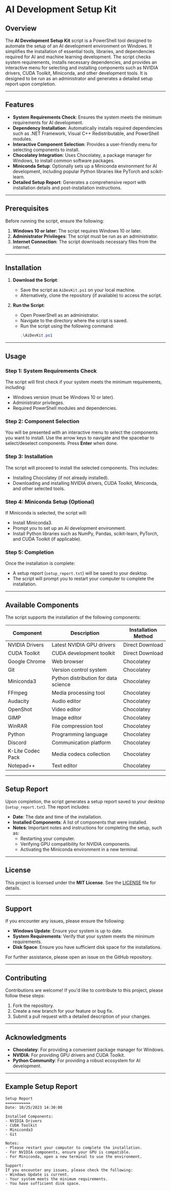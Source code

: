 # AI Development Setup Kit

## Overview

The **AI Development Setup Kit** script is a PowerShell tool designed to automate the setup of an AI development environment on Windows. It simplifies the installation of essential tools, libraries, and dependencies required for AI and machine learning development. The script checks system requirements, installs necessary dependencies, and provides an interactive menu for selecting and installing components such as NVIDIA drivers, CUDA Toolkit, Miniconda, and other development tools. It is designed to be run as an administrator and generates a detailed setup report upon completion.

---

## Features

- **System Requirements Check**: Ensures the system meets the minimum requirements for AI development.
- **Dependency Installation**: Automatically installs required dependencies such as .NET Framework, Visual C++ Redistributable, and PowerShell modules.
- **Interactive Component Selection**: Provides a user-friendly menu for selecting components to install.
- **Chocolatey Integration**: Uses Chocolatey, a package manager for Windows, to install common software packages.
- **Miniconda Setup**: Optionally sets up a Miniconda environment for AI development, including popular Python libraries like PyTorch and scikit-learn.
- **Detailed Setup Report**: Generates a comprehensive report with installation details and post-installation instructions.

---

## Prerequisites

Before running the script, ensure the following:

1. **Windows 10 or later**: The script requires Windows 10 or later.
2. **Administrator Privileges**: The script must be run as an administrator.
3. **Internet Connection**: The script downloads necessary files from the internet.

---

## Installation

1. **Download the Script**:
   - Save the script as `AiDevKit.ps1` on your local machine.
   - Alternatively, clone the repository (if available) to access the script.

2. **Run the Script**:
   - Open PowerShell as an administrator.
   - Navigate to the directory where the script is saved.
   - Run the script using the following command:
     ```powershell
     .\AiDevKit.ps1
     ```

---

## Usage

### Step 1: System Requirements Check
The script will first check if your system meets the minimum requirements, including:
- Windows version (must be Windows 10 or later).
- Administrator privileges.
- Required PowerShell modules and dependencies.

### Step 2: Component Selection
You will be presented with an interactive menu to select the components you want to install. Use the arrow keys to navigate and the spacebar to select/deselect components. Press **Enter** when done.

### Step 3: Installation
The script will proceed to install the selected components. This includes:
- Installing Chocolatey (if not already installed).
- Downloading and installing NVIDIA drivers, CUDA Toolkit, Miniconda, and other selected tools.

### Step 4: Miniconda Setup (Optional)
If Miniconda is selected, the script will:
- Install Miniconda3.
- Prompt you to set up an AI development environment.
- Install Python libraries such as NumPy, Pandas, scikit-learn, PyTorch, and CUDA Toolkit (if applicable).

### Step 5: Completion
Once the installation is complete:
- A setup report (`setup_report.txt`) will be saved to your desktop.
- The script will prompt you to restart your computer to complete the installation.

---

## Available Components

The script supports the installation of the following components:

| Component            | Description                          | Installation Method |
|----------------------|--------------------------------------|---------------------|
| NVIDIA Drivers       | Latest NVIDIA GPU drivers            | Direct Download     |
| CUDA Toolkit         | CUDA development toolkit             | Direct Download     |
| Google Chrome        | Web browser                          | Chocolatey          |
| Git                  | Version control system               | Chocolatey          |
| Miniconda3           | Python distribution for data science | Chocolatey          |
| FFmpeg               | Media processing tool                | Chocolatey          |
| Audacity             | Audio editor                         | Chocolatey          |
| OpenShot             | Video editor                         | Chocolatey          |
| GIMP                 | Image editor                         | Chocolatey          |
| WinRAR               | File compression tool                | Chocolatey          |
| Python               | Programming language                 | Chocolatey          |
| Discord              | Communication platform               | Chocolatey          |
| K-Lite Codec Pack    | Media codecs collection              | Chocolatey          |
| Notepad++            | Text editor                          | Chocolatey          |

---

## Setup Report

Upon completion, the script generates a setup report saved to your desktop (`setup_report.txt`). The report includes:

- **Date**: The date and time of the installation.
- **Installed Components**: A list of components that were installed.
- **Notes**: Important notes and instructions for completing the setup, such as:
  - Restarting your computer.
  - Verifying GPU compatibility for NVIDIA components.
  - Activating the Miniconda environment in a new terminal.

---

## License

This project is licensed under the **MIT License**. See the [LICENSE](LICENSE) file for details.

---

## Support

If you encounter any issues, please ensure the following:
- **Windows Update**: Ensure your system is up to date.
- **System Requirements**: Verify that your system meets the minimum requirements.
- **Disk Space**: Ensure you have sufficient disk space for the installations.

For further assistance, please open an issue on the GitHub repository.

---

## Contributing

Contributions are welcome! If you'd like to contribute to this project, please follow these steps:
1. Fork the repository.
2. Create a new branch for your feature or bug fix.
3. Submit a pull request with a detailed description of your changes.

---

## Acknowledgments

- **Chocolatey**: For providing a convenient package manager for Windows.
- **NVIDIA**: For providing GPU drivers and CUDA Toolkit.
- **Python Community**: For providing a robust ecosystem for AI development.

---

## Example Setup Report

```
Setup Report
===========
Date: 10/25/2023 14:30:00

Installed Components:
- NVIDIA Drivers
- CUDA Toolkit
- Miniconda3
- Git

Notes:
- Please restart your computer to complete the installation.
- For NVIDIA components, ensure your GPU is compatible.
- For Miniconda, open a new terminal to use the environment.

Support:
If you encounter any issues, please check the following:
- Windows Update is current.
- Your system meets the minimum requirements.
- You have sufficient disk space.
```
